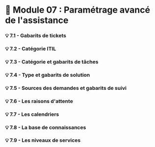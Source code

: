 # 📘 **Module 07 : Paramétrage avancé de l'assistance**



### 💡 **7.1 - Gabarits de tickets**



### 💡 **7.2 - Catégorie ITIL**



### 💡 **7.3 - Catégorie et gabarits de tâches**



### 💡 **7.4 - Type et gabarits de solution**



### 💡 **7.5 - Sources des demandes et gabarits de suivi**



### 💡 **7.6 - Les raisons d'attente**



### 💡 **7.7 - Les calendriers**



### 💡 **7.8 - La base de connaissances**



### 💡 **7.9 - Les niveaux de services**

